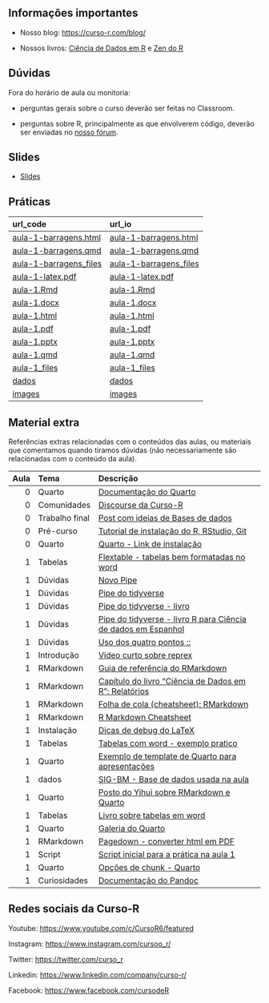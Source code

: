 
<!-- README.md is generated from README.Rmd. Please edit that file -->

## Informações importantes

-   Nosso blog: <https://curso-r.com/blog/>

-   Nossos livros: [Ciência de Dados em R](https://livro.curso-r.com/) e
    [Zen do R](https://curso-r.github.io/zen-do-r/)

## Dúvidas

Fora do horário de aula ou monitoria:

-   perguntas gerais sobre o curso deverão ser feitas no Classroom.

-   perguntas sobre R, principalmente as que envolverem código, deverão
    ser enviadas no [nosso fórum](https://discourse.curso-r.com/).

## Slides

-   [Slides](https://curso-r.github.io/main-relatorios/slides/)

## Práticas

| url_code                                                                                                         | url_io                                                                                                |
|:-----------------------------------------------------------------------------------------------------------------|:------------------------------------------------------------------------------------------------------|
| [aula-1-barragens.html](https://github.com/curso-r/202210-relatorios/blob/main/praticas/aula-1-barragens.html)   | [aula-1-barragens.html](https://curso-r.github.io/202210-relatorios/praticas/aula-1-barragens.html)   |
| [aula-1-barragens.qmd](https://github.com/curso-r/202210-relatorios/blob/main/praticas/aula-1-barragens.qmd)     | [aula-1-barragens.qmd](https://curso-r.github.io/202210-relatorios/praticas/aula-1-barragens.qmd)     |
| [aula-1-barragens_files](https://github.com/curso-r/202210-relatorios/blob/main/praticas/aula-1-barragens_files) | [aula-1-barragens_files](https://curso-r.github.io/202210-relatorios/praticas/aula-1-barragens_files) |
| [aula-1-latex.pdf](https://github.com/curso-r/202210-relatorios/blob/main/praticas/aula-1-latex.pdf)             | [aula-1-latex.pdf](https://curso-r.github.io/202210-relatorios/praticas/aula-1-latex.pdf)             |
| [aula-1.Rmd](https://github.com/curso-r/202210-relatorios/blob/main/praticas/aula-1.Rmd)                         | [aula-1.Rmd](https://curso-r.github.io/202210-relatorios/praticas/aula-1.Rmd)                         |
| [aula-1.docx](https://github.com/curso-r/202210-relatorios/blob/main/praticas/aula-1.docx)                       | [aula-1.docx](https://curso-r.github.io/202210-relatorios/praticas/aula-1.docx)                       |
| [aula-1.html](https://github.com/curso-r/202210-relatorios/blob/main/praticas/aula-1.html)                       | [aula-1.html](https://curso-r.github.io/202210-relatorios/praticas/aula-1.html)                       |
| [aula-1.pdf](https://github.com/curso-r/202210-relatorios/blob/main/praticas/aula-1.pdf)                         | [aula-1.pdf](https://curso-r.github.io/202210-relatorios/praticas/aula-1.pdf)                         |
| [aula-1.pptx](https://github.com/curso-r/202210-relatorios/blob/main/praticas/aula-1.pptx)                       | [aula-1.pptx](https://curso-r.github.io/202210-relatorios/praticas/aula-1.pptx)                       |
| [aula-1.qmd](https://github.com/curso-r/202210-relatorios/blob/main/praticas/aula-1.qmd)                         | [aula-1.qmd](https://curso-r.github.io/202210-relatorios/praticas/aula-1.qmd)                         |
| [aula-1_files](https://github.com/curso-r/202210-relatorios/blob/main/praticas/aula-1_files)                     | [aula-1_files](https://curso-r.github.io/202210-relatorios/praticas/aula-1_files)                     |
| [dados](https://github.com/curso-r/202210-relatorios/blob/main/praticas/dados)                                   | [dados](https://curso-r.github.io/202210-relatorios/praticas/dados)                                   |
| [images](https://github.com/curso-r/202210-relatorios/blob/main/praticas/images)                                 | [images](https://curso-r.github.io/202210-relatorios/praticas/images)                                 |

## Material extra

Referências extras relacionadas com o conteúdos das aulas, ou materiais
que comentamos quando tiramos dúvidas (não necessariamente são
relacionadas com o conteúdo da aula).

| Aula | Tema           | Descrição                                                                                                                                                    |
|-----:|:---------------|:-------------------------------------------------------------------------------------------------------------------------------------------------------------|
|    0 | Quarto         | [Documentação do Quarto](https://quarto.org/docs/guide/)                                                                                                     |
|    0 | Comunidades    | [Discourse da Curso-R](https://discourse.curso-r.com)                                                                                                        |
|    0 | Trabalho final | [Post com ideias de Bases de dados](https://blog.curso-r.com/posts/2022-06-11-bases-de-dados/)                                                               |
|    0 | Pré-curso      | [Tutorial de instalação do R, RStudio, Git](https://www.youtube.com/watch?t=2415&v=fiZStofJqMQ&feature=youtu.be)                                             |
|    0 | Quarto         | [Quarto - Link de instalação](https://quarto.org/docs/get-started/)                                                                                          |
|    1 | Tabelas        | [Flextable - tabelas bem formatadas no word](https://ardata-fr.github.io/flextable-book/)                                                                    |
|    1 | Dúvidas        | [Novo Pipe](https://blog.curso-r.com/posts/2021-05-06-o-novo-pipe-esta-chegando/)                                                                            |
|    1 | Dúvidas        | [Pipe do tidyverse](https://curso-r.github.io/main-r4ds-1/slides/04-manipulacao.html#14)                                                                     |
|    1 | Dúvidas        | [Pipe do tidyverse - livro](https://livro.curso-r.com/6-1-o-operador-pipe.html)                                                                              |
|    1 | Dúvidas        | [Pipe do tidyverse - livro R para Ciência de dados em Espanhol](https://es.r4ds.hadley.nz/pipes.html)                                                        |
|    1 | Dúvidas        | [Uso dos quatro pontos ::](https://curso-r.github.io/zen-do-r/funcoes-deps.html#quatro-pontos)                                                               |
|    1 | Introdução     | [Video curto sobre reprex](https://youtu.be/IxlGYVnaGXk)                                                                                                     |
|    1 | RMarkdown      | [Guia de referência do RMarkdown](https://rstudio.com/wp-content/uploads/2015/03/rmarkdown-reference.pdf)                                                    |
|    1 | RMarkdown      | [Capítulo do livro “Ciência de Dados em R”: Relatórios](https://livro.curso-r.com/9-relatorios.html)                                                         |
|    1 | RMarkdown      | [Folha de cola (cheatsheet): RMarkdown](https://github.com/rstudio/cheatsheets/raw/master/rmarkdown-2.0.pdf)                                                 |
|    1 | RMarkdown      | [R Markdown Cheatsheet](https://www.rstudio.com/wp-content/uploads/2015/02/rmarkdown-cheatsheet.pdf)                                                         |
|    1 | Instalação     | [Dicas de debug do LaTeX](https://github.com/yihui/tinytex/issues/103)                                                                                       |
|    1 | Tabelas        | [Tabelas com word - exemplo pratico](https://github.com/beatrizmilz/ambi-agua-2823/blob/main/inst/manuscript.Rmd)                                            |
|    1 | Quarto         | [Exemplo de template de Quarto para apresentações](https://github.com/beatrizmilz/quarto-rladies-theme)                                                      |
|    1 | dados          | [SIG-BM - Base de dados usada na aula](https://app.anm.gov.br/SIGBM/Publico/ClassificacaoNacionalDaBarragem)                                                 |
|    1 | Quarto         | [Posto do Yihui sobre RMarkdown e Quarto](https://yihui.org/en/2022/04/quarto-r-markdown/)                                                                   |
|    1 | Tabelas        | [Livro sobre tabelas em word](https://ardata-fr.github.io/flextable-book/)                                                                                   |
|    1 | Quarto         | [Galeria do Quarto](https://quarto.org/docs/gallery/)                                                                                                        |
|    1 | RMarkdown      | [Pagedown - converter html em PDF](https://github.com/rstudio/pagedown)                                                                                      |
|    1 | Script         | [Script inicial para a prática na aula 1](https://raw.githubusercontent.com/curso-r/main-relatorios/main/praticas/aula_1/exemplo_rmd_qmd/esqueleto-aula-1.R) |
|    1 | Quarto         | [Opções de chunk - Quarto](https://quarto.org/docs/reference/cells/cells-knitr.html#cell-output)                                                             |
|    1 | Curiosidades   | [Documentação do Pandoc](https://pandoc.org/)                                                                                                                |

## Redes sociais da Curso-R

Youtube: <https://www.youtube.com/c/CursoR6/featured>

Instagram: <https://www.instagram.com/cursoo_r/>

Twitter: <https://twitter.com/curso_r>

Linkedin: <https://www.linkedin.com/company/curso-r/>

Facebook: <https://www.facebook.com/cursodeR>
